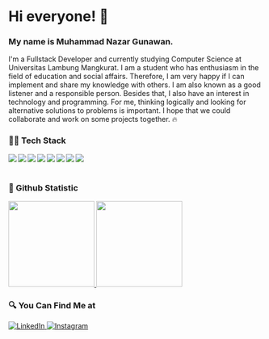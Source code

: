 # Hi everyone! 👋
### My name is **Muhammad Nazar Gunawan**.
I'm a Fullstack Developer and currently studying Computer Science at Universitas Lambung Mangkurat. I am a student who has enthusiasm in the field of education and social affairs. Therefore, I am very happy if I can implement and share my knowledge with others. I am also known as a good listener and a responsible person. Besides that, I also have an interest in technology and programming. For me, thinking logically and looking for alternative solutions to problems is important.  I hope that we could collaborate and work on some projects together. 🔥

### 👨‍💻 Tech Stack 
  <img align="left" src="https://img.shields.io/badge/HTML5-E34F26?style=for-the-badge&logo=html5&logoColor=white" />
  <img align="left" src="https://img.shields.io/badge/CSS3-1572B6?style=for-the-badge&logo=css3&logoColor=white" />
  <img align="left" src="https://img.shields.io/badge/JavaScript-323330?style=for-the-badge&logo=javascript&logoColor=F7DF1E" />
  <img align="left" src="https://img.shields.io/badge/Bootstrap-563D7C?style=for-the-badge&logo=bootstrap&logoColor=white" />
  <img align="left" src="https://img.shields.io/badge/Google_Cloud-4285F4?style=for-the-badge&logo=google-cloud&logoColor=white" />
  <img align="left" src="https://img.shields.io/badge/PHP-777BB4?style=for-the-badge&logo=php&logoColor=white" />
  <img align="left" src="https://img.shields.io/badge/MySQL-005C84?style=for-the-badge&logo=mysql&logoColor=white" />
  <img align="left" src="https://img.shields.io/badge/Flutter-02569B?style=for-the-badge&logo=flutter&logoColor=white" />
  <br><br>

### 📕 Github Statistic 
<p align="left">
<a href="https://github.com/chocolatecodelab">
<img height="170em" src="https://github-readme-stats-eight-theta.vercel.app/api/top-langs/?username=gilangadhan&layout=compact&langs_count=8&theme=buefy"/>
<img height="170em" src="https://github-readme-stats-eight-theta.vercel.app/api?username=chocolatecodelab&show_icons=true&theme=buefy&include_all_commits=true&count_private=true"/>
</a>
</p>

### 🔍 You Can Find Me at 
<p> 
  <a href="https://www.linkedin.com/in/muhammad-nazar-gunawan/" target="_blank">
    <img alt="LinkedIn" src="https://img.shields.io/badge/linkedin-%230077B5.svg?&style=for-the-badge&logo=linkedin&logoColor=white" />
  </a> 
  <a href="https://www.instagram.com/nazar_alf/" target="_blank">
    <img alt="Instagram" src="https://img.shields.io/badge/instagram-%23E4405F.svg?&style=for-the-badge&logo=instagram&logoColor=white" />
  </a> 
</p>
